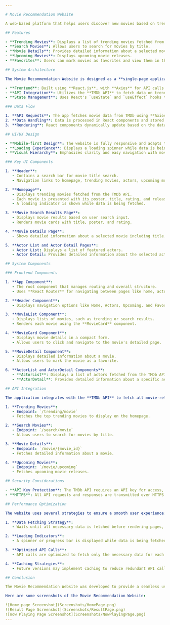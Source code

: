 ```yaml
---

# Movie Recommendation Website

A web-based platform that helps users discover new movies based on trending data and personal preferences. It utilizes The Movie Database (TMDb) API to fetch movie details and present movie recommendations to the users.

## Features

- **Trending Movies**: Displays a list of trending movies fetched from TMDb.
- **Search Movies**: Allows users to search for movies by title.
- **Movie Details**: Provides detailed information about a selected movie, including synopsis, cast, genres, and user ratings.
- **Upcoming Movies**: Displays upcoming movie releases.
- **Favorites**: Users can mark movies as favorites and view them in their personalized list.

## System Architecture

The Movie Recommendation Website is designed as a **single-page application (SPA)** with the following components:

- **Frontend**: Built using **React.js**, with **Axios** for API calls and **CSS** for styling.
- **API Integration**: Utilizes the **TMDb API** to fetch data on trending movies, search results, movie details, and upcoming movies.
- **State Management**: Uses React's `useState` and `useEffect` hooks to manage application state.

### Data Flow

1. **API Requests**: The app fetches movie data from TMDb using **Axios**.
2. **Data Handling**: Data is processed in React components and stored in state variables.
3. **Rendering**: React components dynamically update based on the data received from the API and user interactions.

## UI/UX Design

- **Mobile-first Design**: The website is fully responsive and adapts to different screen sizes using CSS media queries.
- **Loading Experience**: Displays a loading spinner while data is being fetched, ensuring users know that the content is loading.
- **Visual Hierarchy**: Emphasizes clarity and easy navigation with movie posters and titles given prominence.

### Key UI Components

1. **Header**:
   - Contains a search bar for movie title search.
   - Navigation links to homepage, trending movies, actors, upcoming movies, and favorites.

2. **Homepage**:
   - Displays trending movies fetched from the TMDb API.
   - Each movie is presented with its poster, title, rating, and release date.
   - A loading indicator is shown while data is being fetched.

3. **Movie Search Results Page**:
   - Displays movie results based on user search input.
   - Renders movie cards with title, poster, and rating.

4. **Movie Details Page**:
   - Shows detailed information about a selected movie including title, synopsis, genres, release date, user rating, and similar movie recommendations.

5. **Actor List and Actor Detail Pages**:
   - Actor List: Displays a list of featured actors.
   - Actor Detail: Provides detailed information about the selected actor, including filmography and biography.

## System Components

### Frontend Components

1. **App Component**:
   - The root component that manages routing and overall structure.
   - Uses **React Router** for navigating between pages like home, actors, upcoming movies, and favorites.

2. **Header Component**:
   - Displays navigation options like Home, Actors, Upcoming, and Favorites.

3. **MovieList Component**:
   - Displays lists of movies, such as trending or search results.
   - Renders each movie using the **MovieCard** component.

4. **MovieCard Component**:
   - Displays movie details in a compact form.
   - Allows users to click and navigate to the movie's detailed page.

5. **MovieDetail Component**:
   - Displays detailed information about a movie.
   - Allows users to mark the movie as a favorite.

6. **ActorList and ActorDetail Components**:
   - **ActorList**: Displays a list of actors fetched from the TMDb API.
   - **ActorDetail**: Provides detailed information about a specific actor.

## API Integration

The application integrates with the **TMDb API** to fetch all movie-related data. Key API endpoints include:

1. **Trending Movies**:
   - Endpoint: `/trending/movie`
   - Fetches the top trending movies to display on the homepage.

2. **Search Movies**:
   - Endpoint: `/search/movie`
   - Allows users to search for movies by title.

3. **Movie Details**:
   - Endpoint: `/movie/{movie_id}`
   - Fetches detailed information about a movie.

4. **Upcoming Movies**:
   - Endpoint: `/movie/upcoming`
   - Fetches upcoming movie releases.

## Security Considerations

- **API Key Protection**: The TMDb API requires an API key for access, stored securely in environment variables.
- **HTTPS**: All API requests and responses are transmitted over HTTPS for secure data transmission.

## Performance Optimization

The website uses several strategies to ensure a smooth user experience:

1. **Data Fetching Strategy**:
   - Waits until all necessary data is fetched before rendering pages, ensuring users see a complete view of the content.

2. **Loading Indicators**:
   - A spinner or progress bar is displayed while data is being fetched, providing users with visual feedback during loading times.

3. **Optimized API Calls**:
   - API calls are optimized to fetch only the necessary data for each page.

4. **Caching Strategies**:
   - Future versions may implement caching to reduce redundant API calls and improve performance.

## Conclusion

The Movie Recommendation Website was developed to provide a seamless user experience, allowing users to explore trending movies, search for their favorites, and view detailed information about movies and actors. By leveraging **React.js** and the **TMDb API**, this platform provides users with an intuitive and engaging way to discover new films.

Here are some screenshots of the Movie Recommendation Website:

![Home page Screenshot](Screenshots/HomePage.png)
![Result Page Screenshot](Screenshots/ResultPage.png)
![now Playing Page Screenshot](Screenshots/NowPlayingPage.png)
---
```

